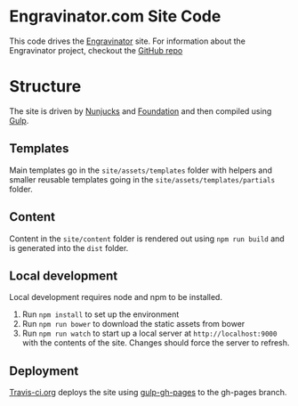 # Engravinator.com Site Code

This code drives the [Engravinator](http://engravinator.com) site.  For information about the Engravinator project, checkout the [GitHub repo](https://github.com/ManiacalLabs/Engravinator)

# Structure
The site is driven by [Nunjucks](https://mozilla.github.io/nunjucks/) and [Foundation](https://foundation.zurb.com/sites.html) and then compiled using [Gulp](https://gulpjs.com/).

## Templates
Main templates go in the `site/assets/templates` folder with helpers and smaller reusable templates going in the `site/assets/templates/partials` folder.

## Content
Content in the `site/content` folder is rendered out using `npm run build` and is generated into the `dist` folder.

## Local development
Local development requires node and npm to be installed.
1. Run `npm install` to set up the environment
2. Run `npm run bower` to download the static assets from bower
3. Run `npm run watch` to start up a local server at `http://localhost:9000` with the contents of the site.  Changes should force the server to refresh.

## Deployment
[Travis-ci.org](https://travis-ci.org/ManiacalLabs/Engravinator.com/) deploys the site using [gulp-gh-pages](https://www.npmjs.com/package/gulp-gh-pages) to the gh-pages branch.